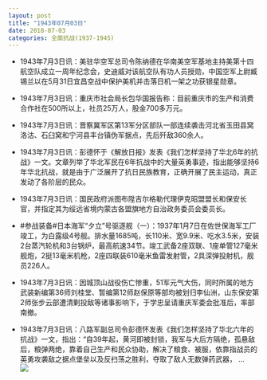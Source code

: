 ```yaml
---
layout: post
title: "1943年07月03日"
date: 2018-07-03
categories: 全面抗战(1937-1945)
---
```


<meta name="referrer" content="no-referrer" />

- 1943年7月3日讯：美驻华空军总司令陈纳德在华南美空军基地主持美第十四航空队成立一周年纪念会，史迪威对该航空队有功人员授勋，中国空军上尉臧锡兰以在5月31日宜昌空战中保护美机并击落日机一架之功获银星勋章。 

- 1943年7月3日讯：重庆市社会局长包华国报告称：目前重庆市的生产和消费合作社在500所以上，社员25万人，股金700多万元。 

- 1943年7月3日讯：晋察冀军区第13军分区部队一部连续袭击河北省玉田县窝洛沽、石臼窝和宁河县丰台镇伪军据点，先后歼敌360余人。 

- 1943年7月3日讯：彭德怀于《解放日报》发表《我们怎样坚持了华北6年的抗战》一文。文章列举了华北军民在6年抗战中的大量英勇事迹，指出能够坚持6年华北抗战，就是由于广泛展开了抗日民族教育，正确开展了民主运动，真正发动了各阶层的民众。 

- 1943年7月3日讯：国民政府派图布陞吉尔格勒代理伊克昭盟盟长和保安长官，并指定其为绥远省境内蒙古各盟旗地方自治政务委员会委员长。 

- #参战装备#日本海军“夕立”号驱逐舰（一）：1937年1月7日在佐世保海军工厂竣工，为白露级4号舰。排水量1685吨，长110米、宽9.9米、吃水3.5米，安装2台蒸汽轮机和3台锅炉，最高航速34节。竣工武备2座双联、1座单管127毫米舰炮，2挺13毫米机枪，2座四联装610毫米鱼雷发射管，2具深弹投射机，舰员226人。 

- 1943年7月3日讯：因城顶山战役伤亡惨重，51军元气大伤，同时所属的地方武装新编第36师刘桂堂、暂编第12师赵保原等部均被划归李仙洲，山东保安第2师张步云部遭清剿投敌等诸事影响下，于学忠呈请重庆军委会批准后，率部南撤。 

- 1943年7月3日讯：八路军副总司令彭德怀发表《我们怎样坚持了华北六年的抗战》一文，指出：“自39年起，黄河即被封锁，我军与大后方隔绝，孤悬敌后，粮弹两绝，靠着自己生产和民众协助，解决了粮食、被服，依靠指战员的英勇攻袭敌之据点堡垒以及反扫荡之胜利，夺取了敌人无数弹药武器， ... <br/><img src="https://wx3.sinaimg.cn/large/aca367d8ly1fswcipj4fej20c809zwej.jpg" />

